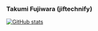 ### Takumi Fujiwara (jiftechnify)

[![GitHub stats](https://github-readme-stats.vercel.app/api?username=jiftechnify&theme=nord)](https://github.com/anuraghazra/github-readme-stats)

<!--
**jiftechnify/jiftechnify** is a ✨ _special_ ✨ repository because its `README.md` (this file) appears on your GitHub profile.

Here are some ideas to get you started:

- 🔭 I’m currently working on ...
- 🌱 I’m currently learning ...
- 👯 I’m looking to collaborate on ...
- 🤔 I’m looking for help with ...
- 💬 Ask me about ...
- 📫 How to reach me: ...
- 😄 Pronouns: ...
- ⚡ Fun fact: ...
-->
